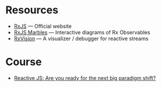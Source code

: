 # Resources

- [RxJS](http://reactivex.io/rxjs/manual/overview.html) — Official website
- [RxJS Marbles](http://rxmarbles.com/) — Interactive diagrams of Rx Observables
- [RxVision](https://jaredforsyth.com/rxvision/) — A visualizer / debugger for reactive streams

# Course
- [Reactive JS: Are you ready for the next big paradigm shift?](https://www.udemy.com/reactive-js-getting-ready-for-the-next-big-paradigm-shift/learn/v4/overview)
